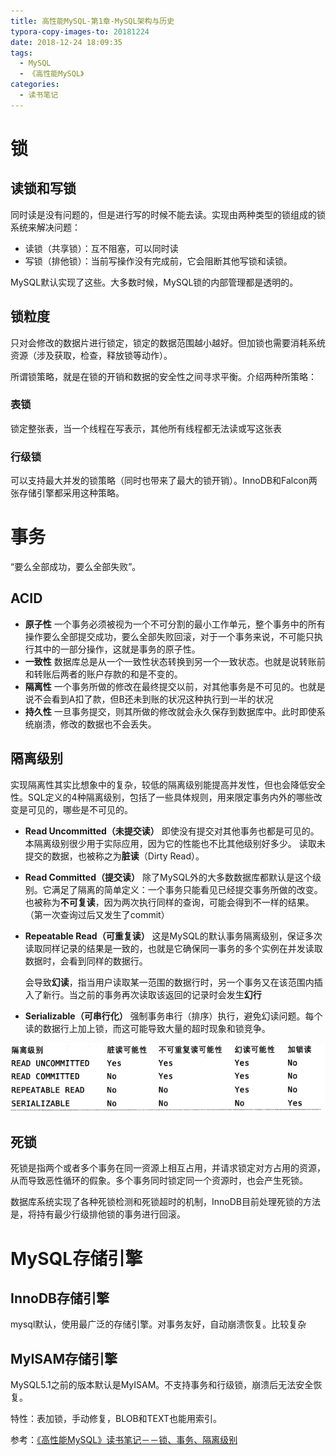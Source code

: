 ```yaml
---
title: 高性能MySQL-第1章-MySQL架构与历史
typora-copy-images-to: 20181224
date: 2018-12-24 18:09:35
tags:
  - MySQL
  - 《高性能MySQL》
categories:
  - 读书笔记
---
```


# 锁

## 读锁和写锁

同时读是没有问题的，但是进行写的时候不能去读。实现由两种类型的锁组成的锁系统来解决问题：

- 读锁（共享锁）：互不阻塞，可以同时读
- 写锁（排他锁）：当前写操作没有完成前，它会阻断其他写锁和读锁。

MySQL默认实现了这些。大多数时候，MySQL锁的内部管理都是透明的。

## 锁粒度

只对会修改的数据片进行锁定，锁定的数据范围越小越好。但加锁也需要消耗系统资源（涉及获取，检查，释放锁等动作）。

所谓锁策略，就是在锁的开销和数据的安全性之间寻求平衡。介绍两种所策略：

### 表锁

锁定整张表，当一个线程在写表示，其他所有线程都无法读或写这张表

### 行级锁

可以支持最大并发的锁策略（同时也带来了最大的锁开销）。InnoDB和Falcon两张存储引擎都采用这种策略。

# 事务

“要么全部成功，要么全部失败”。

## ACID

- **原子性**
  一个事务必须被视为一个不可分割的最小工作单元，整个事务中的所有操作要么全部提交成功，要么全部失败回滚，对于一个事务来说，不可能只执行其中的一部分操作，这就是事务的原子性。
- **一致性**
  数据库总是从一个一致性状态转换到另一个一致状态。也就是说转账前和转账后两者的账户存款的和是不变的。
- **隔离性**
  一个事务所做的修改在最终提交以前，对其他事务是不可见的。也就是说不会看到A扣了款，但B还未到账的状况这种执行到一半的状况
- **持久性**
  一旦事务提交，则其所做的修改就会永久保存到数据库中。此时即使系统崩溃，修改的数据也不会丢失。

## 隔离级别

实现隔离性其实比想象中的复杂，较低的隔离级别能提高并发性，但也会降低安全性。SQL定义的4种隔离级别，包括了一些具体规则，用来限定事务内外的哪些改变是可见的，哪些是不可见的。

- **Read Uncommitted（未提交读）**
  即使没有提交对其他事务也都是可见的。本隔离级别很少用于实际应用，因为它的性能也不比其他级别好多少。
  读取未提交的数据，也被称之为**脏读**（Dirty Read）。

- **Read Committed（提交读）**
  除了MySQL外的大多数数据库都默认是这个级别。它满足了隔离的简单定义：一个事务只能看见已经提交事务所做的改变。
  也被称为**不可复读**，因为两次执行同样的查询，可能会得到不一样的结果。（第一次查询过后又发生了commit）

- **Repeatable Read（可重复读）**
  这是MySQL的默认事务隔离级别，保证多次读取同样记录的结果是一致的，也就是它确保同一事务的多个实例在并发读取数据时，会看到同样的数据行。

  会导致**幻读**，指当用户读取某一范围的数据行时，另一个事务又在该范围内插入了新行。当之前的事务再次读取该返回的记录时会发生**幻行**

- **Serializable（可串行化）** 
  强制事务串行（排序）执行，避免幻读问题。每个读的数据行上加上锁，而这可能导致大量的超时现象和锁竞争。


![1545645132124](20181224/1545645132124.png)

## 死锁

死锁是指两个或者多个事务在同一资源上相互占用，并请求锁定对方占用的资源，从而导致恶性循环的假象。多个事务同时锁定同一个资源时，也会产生死锁。

数据库系统实现了各种死锁检测和死锁超时的机制，InnoDB目前处理死锁的方法是，将持有最少行级排他锁的事务进行回滚。

# MySQL存储引擎

## InnoDB存储引擎

mysql默认，使用最广泛的存储引擎。对事务友好，自动崩溃恢复。比较复杂

## MyISAM存储引擎

MySQL5.1之前的版本默认是MyISAM。不支持事务和行级锁，崩溃后无法安全恢复。

特性：表加锁，手动修复，BLOB和TEXT也能用索引。

参考：[《高性能MySQL》读书笔记－－锁、事务、隔离级别](https://blog.csdn.net/xifeijian/article/details/45229247)